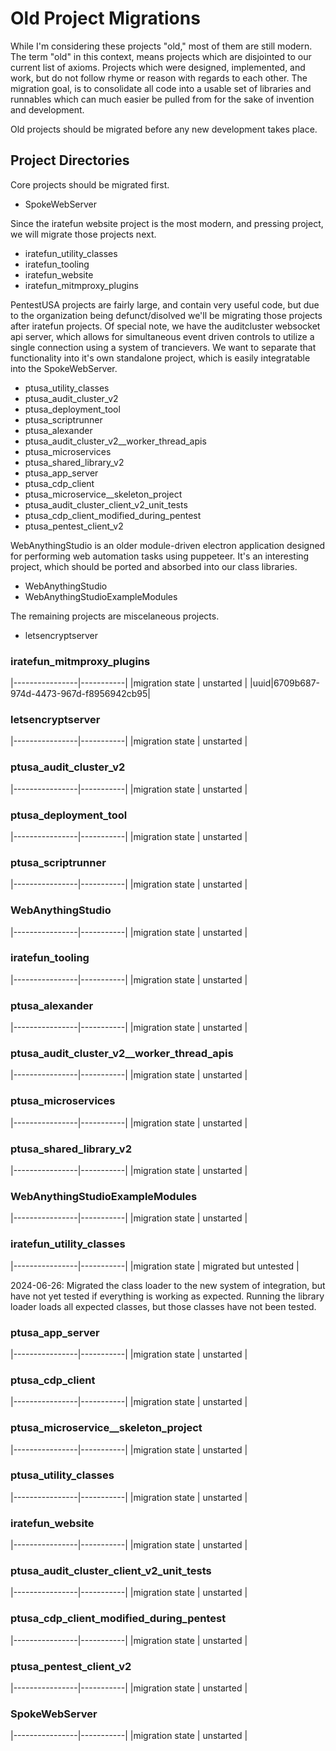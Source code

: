 # Old Project Migrations

While I'm considering these projects "old," most of them are still modern.  The term "old" in this context, means projects which are disjointed to our current list of axioms.  Projects which were designed, implemented, and work, but do not follow rhyme or reason with regards to each other.  The migration goal, is to consolidate all code into a usable set of libraries and runnables which can much easier be pulled from for the sake of invention and development.

Old projects should be migrated before any new development takes place.

## Project Directories

Core projects should be migrated first.

* SpokeWebServer

Since the iratefun website project is the most modern, and pressing project, we will migrate those projects next.

* iratefun_utility_classes
* iratefun_tooling
* iratefun_website
* iratefun_mitmproxy_plugins  

PentestUSA projects are fairly large, and contain very useful code, but due to the organization being defunct/disolved we'll be migrating those projects after iratefun projects.  Of special note, we have the auditcluster websocket api server, which allows for simultaneous event driven controls to utilize a single connection using a system of trancievers. We want to separate that functionality into it's own standalone project, which is easily integratable into the SpokeWebServer.

* ptusa_utility_classes
* ptusa_audit_cluster_v2
* ptusa_deployment_tool
* ptusa_scriptrunner
* ptusa_alexander
* ptusa_audit_cluster_v2__worker_thread_apis
* ptusa_microservices
* ptusa_shared_library_v2
* ptusa_app_server
* ptusa_cdp_client
* ptusa_microservice__skeleton_project
* ptusa_audit_cluster_client_v2_unit_tests
* ptusa_cdp_client_modified_during_pentest
* ptusa_pentest_client_v2

WebAnythingStudio is an older module-driven electron application designed for performing web automation tasks using puppeteer.  It's an interesting project, which should be ported and absorbed into our class libraries.

* WebAnythingStudio
* WebAnythingStudioExampleModules

The remaining projects are miscelaneous projects.

* letsencryptserver

### iratefun_mitmproxy_plugins

|----------------|-----------|
|migration state | unstarted |
|uuid|6709b687-974d-4473-967d-f8956942cb95|



### letsencryptserver

|----------------|-----------|
|migration state | unstarted |

### ptusa_audit_cluster_v2

|----------------|-----------|
|migration state | unstarted |

### ptusa_deployment_tool

|----------------|-----------|
|migration state | unstarted |

### ptusa_scriptrunner

|----------------|-----------|
|migration state | unstarted |


### WebAnythingStudio

|----------------|-----------|
|migration state | unstarted |

### iratefun_tooling

|----------------|-----------|
|migration state | unstarted |

### ptusa_alexander

|----------------|-----------|
|migration state | unstarted |

### ptusa_audit_cluster_v2__worker_thread_apis

|----------------|-----------|
|migration state | unstarted |

### ptusa_microservices

|----------------|-----------|
|migration state | unstarted |

### ptusa_shared_library_v2

|----------------|-----------|
|migration state | unstarted |

### WebAnythingStudioExampleModules

|----------------|-----------|
|migration state | unstarted |

### iratefun_utility_classes

|----------------|-----------|
|migration state | migrated but untested |

2024-06-26: 
Migrated the class loader to the new system of integration, but have not yet tested if everything is working as expected.  Running the library loader loads all expected classes, but those classes have not been tested.

### ptusa_app_server

|----------------|-----------|
|migration state | unstarted |

### ptusa_cdp_client

|----------------|-----------|
|migration state | unstarted |

### ptusa_microservice__skeleton_project

|----------------|-----------|
|migration state | unstarted |

### ptusa_utility_classes

|----------------|-----------|
|migration state | unstarted |

### iratefun_website

|----------------|-----------|
|migration state | unstarted |

### ptusa_audit_cluster_client_v2_unit_tests

|----------------|-----------|
|migration state | unstarted |

### ptusa_cdp_client_modified_during_pentest

|----------------|-----------|
|migration state | unstarted |

### ptusa_pentest_client_v2

|----------------|-----------|
|migration state | unstarted |

### SpokeWebServer

|----------------|-----------|
|migration state | unstarted |
